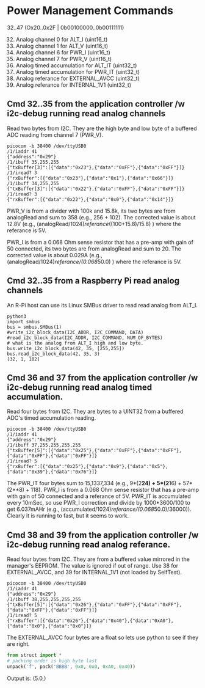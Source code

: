 # Power Management Commands

32..47 (Ox20..0x2F | 0b00100000..0b00111111)

32. Analog channel 0 for ALT_I (uint16_t)
33. Analog channel 1 for ALT_V (uint16_t)
34. Analog channel 6 for PWR_I (uint16_t)
35. Analog channel 7 for PWR_V (uint16_t)
36. Analog timed accumulation for ALT_IT (uint32_t)
37. Analog timed accumulation for PWR_IT (uint32_t)
38. Analog referance for EXTERNAL_AVCC (uint32_t)
39. Analog referance for INTERNAL_1V1 (uint32_t)

## Cmd 32..35 from the application controller /w i2c-debug running read analog channels

Read two bytes from I2C. They are the high byte and low byte of a buffered ADC reading from channel 7 (PWR_V).

``` 
picocom -b 38400 /dev/ttyUSB0
/1/iaddr 41
{"address":"0x29"}
/1/ibuff 35,255,255
{"txBuffer[3]":[{"data":"0x23"},{"data":"0xFF"},{"data":"0xFF"}]}
/1/iread? 3
{"rxBuffer":[{"data":"0x23"},{"data":"0x1"},{"data":"0x66"}]}
/1/ibuff 34,255,255
{"txBuffer[3]":[{"data":"0x22"},{"data":"0xFF"},{"data":"0xFF"}]}
/1/iread? 3
{"rxBuffer":[{"data":"0x22"},{"data":"0x0"},{"data":"0x14"}]}
``` 

PWR_V is from a divider with 100k and 15.8k, its two bytes are from analogRead and sum to 358 (e.g., 256 + 102).  The corrected value is about 12.8V (e.g., (analogRead/1024)*referance*((100+15.8)/15.8) ) where the referance is 5V.

PWR_I is from a 0.068 Ohm sense resistor that has a pre-amp with gain of 50 connected, its two bytes are from analogRead and sum to 20. The corrected value is about 0.029A (e.g., (analogRead/1024)*referance/(0.068*50.0) ) where the referance is 5V.


## Cmd 32..35 from a Raspberry Pi read analog channels

An R-Pi host can use its Linux SMBus driver to read read analog from ALT_I.

``` 
python3
import smbus
bus = smbus.SMBus(1)
#write_i2c_block_data(I2C_ADDR, I2C_COMMAND, DATA)
#read_i2c_block_data(I2C_ADDR, I2C_COMMAND, NUM_OF_BYTES)
# what is the analog from ALT_I high and low byte.
bus.write_i2c_block_data(42, 35, [255,255])
bus.read_i2c_block_data(42, 35, 3)
[32, 1, 102]
``` 

## Cmd 36 and 37 from the application controller /w i2c-debug running read analog timed accumulation.

Read four bytes from I2C. They are bytes to a UINT32 from a buffered ADC's timed accumulation reading.

``` 
picocom -b 38400 /dev/ttyUSB0
/1/iaddr 41
{"address":"0x29"}
/1/ibuff 37,255,255,255,255
{"txBuffer[5]":[{"data":"0x25"},{"data":"0xFF"},{"data":"0xFF"},{"data":"0xFF"},{"data":"0xFF"}]}
/1/iread? 5
{"rxBuffer":[{"data":"0x25"},{"data":"0x9"},{"data":"0x5"},{"data":"0x39"},{"data":"0x76"}]}
``` 

The PWR_IT four bytes sum to 15,1337,334 (e.g., 9*(2**24) + 5*(2**16) + 57*(2**8) + 118). PWR_I is from a 0.068 Ohm sense resistor that has a pre-amp with gain of 50 connected and a referance of 5V. PWR_IT is accumulated every 10mSec, so use PWR_I correction and divide by 1000*3600/100 to get 6.037mAHr (e.g., (accumulated/1024)*referance/(0.068*50.0)/36000)). Clearly it is running to fast, but it seems to work.


## Cmd 38 and 39 from the application controller /w i2c-debug running read analog referance.

Read four bytes from I2C. They are from a buffered value mirrored in the manager's EEPROM. The value is ignored if out of range. Use 38 for EXTERNAL_AVCC, and 39 for INTERNAL_1V1 (not loaded by SelfTest).

``` 
picocom -b 38400 /dev/ttyUSB0
/1/iaddr 41
{"address":"0x29"}
/1/ibuff 38,255,255,255,255
{"txBuffer[5]":[{"data":"0x26"},{"data":"0xFF"},{"data":"0xFF"},{"data":"0xFF"},{"data":"0xFF"}]}
/1/iread? 5
{"rxBuffer":[{"data":"0x26"},{"data":"0x40"},{"data":"0xA0"},{"data":"0x0"},{"data":"0x0"}]}
``` 

The EXTERNAL_AVCC four bytes are a float so lets use python to see if they are right. 

``` python
from struct import *
# packing order is high byte last
unpack('f', pack('BBBB', 0x0, 0x0, 0xA0, 0x40))
```

Output is: (5.0,)

